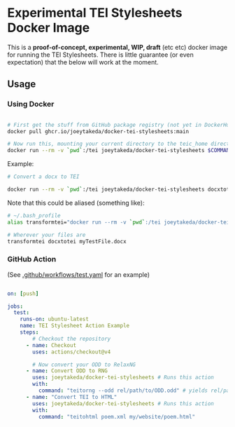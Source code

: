 # Experimental TEI Stylesheets Docker Image

This is a **proof-of-concept, experimental, WIP, draft** (etc etc) docker image for running the TEI Stylesheets. There is little guarantee (or even expectation) that the below will work at the moment.

## Usage

### Using Docker

```bash

# First get the stuff from GitHub package registry (not yet in DockerHub)
docker pull ghcr.io/joeytakeda/docker-tei-stylesheets:main

# Now run this, mounting your current directory to the teic_home directory
docker run --rm -v `pwd`:/tei joeytakeda/docker-tei-stylesheets $COMMAND $INPUT [$OUTPUT]

```

Example:

```bash
# Convert a docx to TEI

docker run --rm -v `pwd`:/tei joeytakeda/docker-tei-stylesheets docxtotei myTestFile.docx

```

Note that this could be aliased (something like):

```bash
# ~/.bash_profile
alias transformtei="docker run --rm -v `pwd`:/tei joeytakeda/docker-tei-stylesheets"

# Wherever your files are
transformtei docxtotei myTestFile.docx

```

### GitHub Action

(See [.github/workflows/test.yaml](.github/workflows/test.yaml) for an example)

```yaml

on: [push]

jobs:
  test:
    runs-on: ubuntu-latest
    name: TEI Stylesheet Action Example
    steps:
        # Checkout the repository
      - name: Checkout
        uses: actions/checkout@v4

        # Now convert your ODD to RelaxNG
      - name: Convert ODD to RNG
        uses: joeytakeda/docker-tei-stylesheets # Runs this action 
        with:
          command: "teitorng --odd rel/path/to/ODD.odd" # yields rel/path/to/ODD.rng
      - name: "Convert TEI to HTML"
        uses: joeytakeda/docker-tei-stylesheets # Runs this action
        with:
          command: "teitohtml poem.xml my/website/poem.html"

```